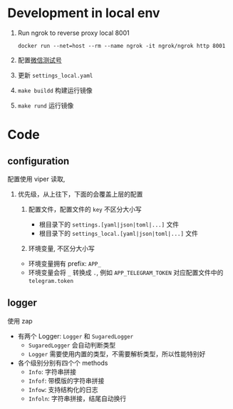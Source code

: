 
# Development in local env

1. Run ngrok to reverse proxy local 8001
    ```
    docker run --net=host --rm --name ngrok -it ngrok/ngrok http 8001
    ```

2. 配置[微信测试号](https://mp.weixin.qq.com/debug/cgi-bin/sandbox?t=sandbox/index)
3. 更新 `settings_local.yaml`
4. `make buildd` 构建运行镜像
5. `make rund` 运行镜像


# Code

## configuration

配置使用 viper 读取,
1. 优先级，从上往下，下面的会覆盖上层的配置
   1. 配置文件，配置文件的 `key` 不区分大小写
      - 根目录下的 `settings.[yaml|json|toml|...]` 文件
      - 根目录下的 `settings_local.[yaml|json|toml|...]` 文件

   2. 环境变量, 不区分大小写
     - 环境变量拥有 prefix: `APP_`
     - 环境变量会将 `_` 转换成 `.`, 例如 `APP_TELEGRAM_TOKEN` 对应配置文件中的 `telegram.token`

## logger

使用 zap
- 有两个 Logger:  `Logger` 和 `SugaredLogger`
  - `SugaredLogger` 会自动判断类型
  - `Logger` 需要使用内置的类型，不需要解析类型，所以性能特别好
- 各个级别分别有四个个 methods
  - `Info`: 字符串拼接
  - `Infof`: 带模版的字符串拼接
  - `Infow`: 支持结构化的日志
  - `Infoln`: 字符串拼接，结尾自动换行
